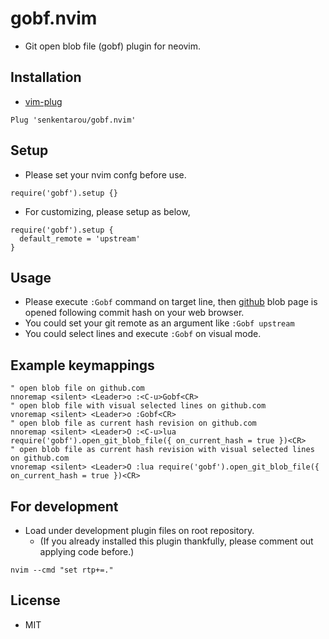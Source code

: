 # gobf.nvim
* Git open blob file (gobf) plugin for neovim.

## Installation
* [vim-plug](https://github.com/junegunn/vim-plug)

```
Plug 'senkentarou/gobf.nvim'
```

## Setup
* Please set your nvim confg before use.
```
require('gobf').setup {}
```

* For customizing, please setup as below,
```
require('gobf').setup {
  default_remote = 'upstream'
}
```

## Usage
* Please execute `:Gobf` command on target line, then [github](https://github.com/) blob page is opened following commit hash on your web browser.
* You could set your git remote as an argument like `:Gobf upstream`
* You could select lines and execute `:Gobf` on visual mode.

## Example keymappings
```
" open blob file on github.com
nnoremap <silent> <Leader>o :<C-u>Gobf<CR>
" open blob file with visual selected lines on github.com
vnoremap <silent> <Leader>o :Gobf<CR>
" open blob file as current hash revision on github.com
nnoremap <silent> <Leader>O :<C-u>lua require('gobf').open_git_blob_file({ on_current_hash = true })<CR>
" open blob file as current hash revision with visual selected lines on github.com
vnoremap <silent> <Leader>O :lua require('gobf').open_git_blob_file({ on_current_hash = true })<CR>
```

## For development
* Load under development plugin files on root repository.
  * (If you already installed this plugin thankfully, please comment out applying code before.)

```
nvim --cmd "set rtp+=."
```

## License
* MIT
